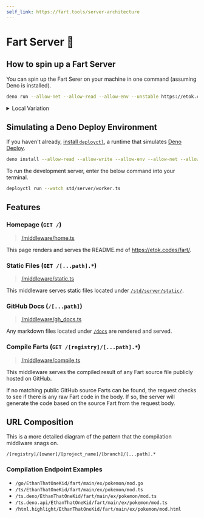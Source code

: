 ```yaml
---
self_link: https://fart.tools/server-architecture
---
```


# Fart Server 📡

## How to spin up a Fart Server

You can spin up the Fart Serer on your machine in one command (assuming Deno is installed). 

```bash
deno run --allow-net --allow-read --allow-env --unstable https://etok.codes/fart/raw/main/std/server/serve_http.ts
```

<details>
  <summary>Local Variation</summary>

```bash
deno run --allow-net --allow-read --allow-env --unstable std/server/serve_http.ts
```

</details>

## Simulating a Deno Deploy Environment

If you haven't already, [install `deployctl`](https://deno.com/deploy/docs/running-scripts-locally), a runtime that simulates [Deno Deploy](https://deno.com/deploy).

```bash
deno install --allow-read --allow-write --allow-env --allow-net --allow-run --no-check -f https://deno.land/x/deploy/deployctl.ts
```

To run the development server, enter the below command into your terminal.

```bash
deployctl run --watch std/server/worker.ts
```

## Features

### Homepage (`GET /`)

> [/middleware/home.ts](https://etok.codes/fart/blob/main/std/server/middleware/gh_docs.ts)

This page renders and serves the README.md of <https://etok.codes/fart/>.

### Static Files (`GET /[...path].*`)

> [/middleware/static.ts](https://etok.codes/fart/blob/main/std/server/middleware/static.ts)

This middleware serves static files located under [`/std/server/static/`](https://etok.codes/fart/blob/main/std/server/static/).

### GitHub Docs (`/[...path]`)

> [/middleware/gh_docs.ts](https://github.com/EthanThatOneKid/fart/tree/main/std/server/middleware/gh_docs.ts)

Any markdown files located under [`/docs`](https://etok.codes/fart/tree/main/docs/) are rendered and served.

### Compile Farts (`GET /[registry]/[...path].*`)

> [/middleware/compile.ts](https://etok.codes/fart/blob/main/std/server/middleware/compile.ts)

This middleware serves the compiled result of any Fart source file publicly hosted on GitHub.

If no matching public GitHub source Farts can be found, the request checks to see if there is any raw Fart code in the body.
If so, the server will generate the code based on the source Fart from the request body.

## URL Composition

This is a more detailed diagram of the pattern that the compilation middlware snags on.

```
/[registry]/[owner]/[project_name]/[branch]/[...path].*
```

### Compilation Endpoint Examples

- `/go/EthanThatOneKid/fart/main/ex/pokemon/mod.go`
- `/ts/EthanThatOneKid/fart/main/ex/pokemon/mod.ts`
- `/ts.deno/EthanThatOneKid/fart/main/ex/pokemon/mod.ts`
- `/ts.deno.api/EthanThatOneKid/fart/main/ex/pokemon/mod.ts`
- `/html.highlight/EthanThatOneKid/fart/main/ex/pokemon/mod.html`
